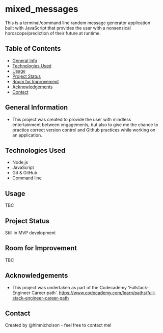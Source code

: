 # mixed_messages

This is a terminal/command line random message generator application built with JavaScript that provides the user with a nonsensical horoscope/prediction of their future at runtime.

## Table of Contents

* [General Info](#general-information)
* [Technologies Used](#technologies-used)
* [Usage](#usage)
* [Project Status](#project-status)
* [Room for Improvement](#room-for-improvement)
* [Acknowledgements](#acknowledgements)
* [Contact](#contact)

## General Information

* This project was created to provide the user with mindless entertainment between engagements, but also to give me the chance to practice correct version control and Github practices while working on an application.

## Technologies Used

* Node.js
* JavaScript
* Git & GitHub
* Command line

## Usage

TBC

## Project Status

Still in MVP development

## Room for Improvement

TBC

## Acknowledgements

* This project was undertaken as part of the Codecademy 'Fullstack-Engineer Career path'. <https://www.codecademy.com/learn/paths/full-stack-engineer-career-path>

## Contact

Created by @hlmnicholson - feel free to contact me!
